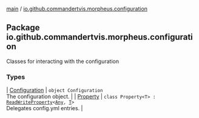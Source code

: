 [main](../index.md) / [io.github.commandertvis.morpheus.configuration](./index.md)

## Package io.github.commandertvis.morpheus.configuration


Classes for interacting with the configuration

### Types

| [Configuration](-configuration/index.md) | `object Configuration`<br>The configuration object. |
| [Property](-property/index.md) | `class Property<T> : `[`ReadWriteProperty`](https://kotlinlang.org/api/latest/jvm/stdlib/kotlin.properties/-read-write-property/index.html)`<`[`Any`](https://kotlinlang.org/api/latest/jvm/stdlib/kotlin/-any/index.html)`, `[`T`](-property/index.md#T)`>`<br>Delegates config.yml entries. |

